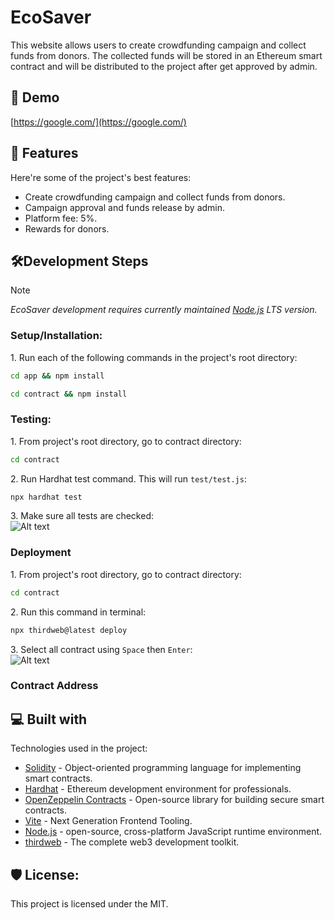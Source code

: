 # EcoSaver

This website allows users to create crowdfunding campaign and collect funds from donors. The collected funds will be stored in an Ethereum smart contract and will be distributed to the project after get approved by admin.

## 🚀 Demo

[https://google.com/](https://google.com/)

## 🧐 Features

Here're some of the project's best features: 
* Create crowdfunding campaign and collect funds from donors. 
* Campaign approval and funds release by admin. 
* Platform fee: 5%. 
* Rewards for donors.

## 🛠️Development Steps

> [!NOTE]
> _EcoSaver development requires currently maintained [Node.js](https://nodejs.org/en) LTS version._

### Setup/Installation:

1\. Run each of the following commands in the project's root directory:  
``` bash
cd app && npm install
```  
``` bash
cd contract && npm install
```  

### Testing:
1\. From project's root directory, go to contract directory:  
``` bash
cd contract
```  
2\. Run Hardhat test command. This will run `test/test.js`:  
``` bash
npx hardhat test
```  
3\. Make sure all tests are checked:  
![Alt text](https://bafkreic2ckiiyrbcuw7h7djs4wry3wmxeyaq5ofp26jvyr5vuo6tja7uza.ipfs.nftstorage.link/)

### Deployment
1\. From project's root directory, go to contract directory:  
``` bash
cd contract
```
2\. Run this command in terminal:
``` bash
npx thirdweb@latest deploy
```
3\. Select all contract using `Space` then `Enter`:  
![Alt text](https://coral-mad-vole-745.mypinata.cloud/ipfs/QmW2ppJWJWurNpiMjP88UMtt8PkbriChkhcE5JG1E3MGej)  

### Contract Address

## 💻 Built with

Technologies used in the project: 
* [Solidity](https://soliditylang.org/) - Object-oriented programming language for implementing smart contracts.
* [Hardhat](https://hardhat.org/) - Ethereum development environment for professionals.
* [OpenZeppelin Contracts](https://www.openzeppelin.com/contracts) - Open-source library for building secure smart contracts.
* [Vite](https://vitejs.dev/) - Next Generation Frontend Tooling.
* [Node.js](https://nodejs.org/en) - open-source, cross-platform JavaScript runtime environment.
* [thirdweb](https://thirdweb.com/) - The complete web3 development toolkit.


## 🛡️ License:

This project is licensed under the MIT.
